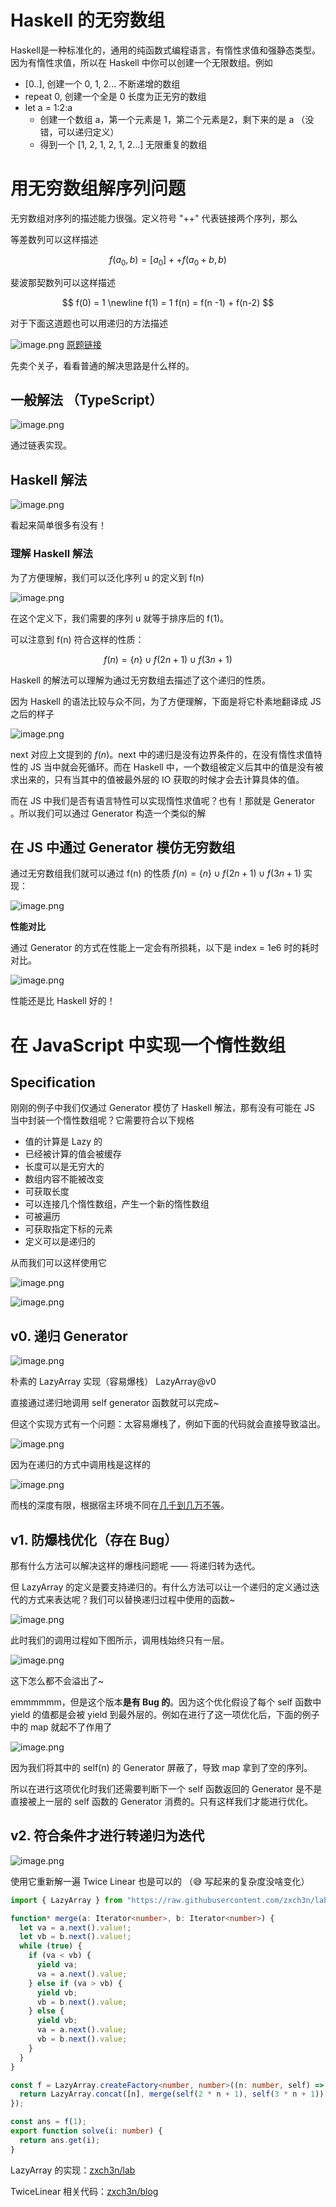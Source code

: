 # Haskell 的无穷数组

Haskell是一种标准化的，通用的纯函数式编程语言，有惰性求值和强静态类型。因为有惰性求值，所以在 Haskell 中你可以创建一个无限数组。例如

- [0..], 创建一个 0, 1, 2... 不断递增的数组
- repeat 0, 创建一个全是 0 长度为正无穷的数组
- let a = 1:2:a
    - 创建一个数组 a，第一个元素是 1，第二个元素是2，剩下来的是 a （没错，可以递归定义）
    - 得到一个 [1, 2, 1, 2, 1, 2...] 无限重复的数组

# 用无穷数组解序列问题

无穷数组对序列的描述能力很强。定义符号 "++" 代表链接两个序列，那么

等差数列可以这样描述

$$
f(a_0, b) = [a_0] ++ f(a_0 + b, b)
$$

斐波那契数列可以这样描述

$$
f(0) = 1 \newline
f(1) = 1
f(n) = f(n -1) + f(n-2)
$$

对于下面这道题也可以用递归的方法描述

![image.png](https://p6-juejin.byteimg.com/tos-cn-i-k3u1fbpfcp/b0e88e1993b64700a83505ccbde3ba19~tplv-k3u1fbpfcp-watermark.image)
[原题链接](http://link.zhihu.com/?target=https%3A//www.codewars.com/kata/5672682212c8ecf83e000050)

先卖个关子，看看普通的解决思路是什么样的。

## 一般解法 （TypeScript）

![image.png](https://p9-juejin.byteimg.com/tos-cn-i-k3u1fbpfcp/9be128220d7549d7b563816d266b7dc0~tplv-k3u1fbpfcp-watermark.image)

通过链表实现。

## Haskell 解法

![image.png](https://p9-juejin.byteimg.com/tos-cn-i-k3u1fbpfcp/886cd1df174443bfb1bd832fec0d813b~tplv-k3u1fbpfcp-watermark.image)

看起来简单很多有没有！

### 理解 Haskell 解法

为了方便理解，我们可以泛化序列 u 的定义到 f(n)


![image.png](https://p9-juejin.byteimg.com/tos-cn-i-k3u1fbpfcp/1be575eb50994016adefba3cb0b773fc~tplv-k3u1fbpfcp-watermark.image)

在这个定义下，我们需要的序列 u 就等于排序后的 f(1)。

可以注意到 f(n) 符合这样的性质：

$$
f(n) = \{n\} \cup f(2n + 1) \cup f(3n+1)
$$

Haskell 的解法可以理解为通过无穷数组去描述了这个递归的性质。

因为 Haskell 的语法比较与众不同，为了方便理解，下面是将它朴素地翻译成 JS 之后的样子

![image.png](https://p9-juejin.byteimg.com/tos-cn-i-k3u1fbpfcp/462acef835664c83b3cb92a86bbe7cde~tplv-k3u1fbpfcp-watermark.image)

next 对应上文提到的 $f(n)$。next 中的递归是没有边界条件的，在没有惰性求值特性的 JS 当中就会死循环。而在 Haskell 中，一个数组被定义后其中的值是没有被求出来的，只有当其中的值被最外层的 IO 获取的时候才会去计算具体的值。

而在 JS 中我们是否有语言特性可以实现惰性求值呢？也有！那就是 Generator 。所以我们可以通过 Generator 构造一个类似的解

## 在 JS 中通过 Generator 模仿无穷数组

通过无穷数组我们就可以通过 f(n) 的性质 $f(n) = \{n\} \cup f(2n + 1) \cup f(3n+1)$ 实现：

![image.png](https://p3-juejin.byteimg.com/tos-cn-i-k3u1fbpfcp/2e5c34a0c96445d09115809448ab4a10~tplv-k3u1fbpfcp-watermark.image)

**性能对比**

通过 Generator 的方式在性能上一定会有所损耗，以下是 index = 1e6 时的耗时对比。


![image.png](https://p6-juejin.byteimg.com/tos-cn-i-k3u1fbpfcp/e56d91154ba84745bf7091e861a88760~tplv-k3u1fbpfcp-watermark.image)

性能还是比 Haskell 好的！

# 在 JavaScript 中实现一个惰性数组

## Specification

刚刚的例子中我们仅通过 Generator 模仿了 Haskell 解法，那有没有可能在 JS 当中封装一个惰性数组呢？它需要符合以下规格

- 值的计算是 Lazy 的
- 已经被计算的值会被缓存
- 长度可以是无穷大的
- 数组内容不能被改变
- 可获取长度
- 可以连接几个惰性数组，产生一个新的惰性数组
- 可被遍历
- 可获取指定下标的元素
- 定义可以是递归的

从而我们可以这样使用它

![image.png](https://p3-juejin.byteimg.com/tos-cn-i-k3u1fbpfcp/8be3b5345e2c41f4b261b1a23e7300a4~tplv-k3u1fbpfcp-watermark.image)


![image.png](https://p1-juejin.byteimg.com/tos-cn-i-k3u1fbpfcp/5f8cc8ec81fa4853888ce4970f7ce5cc~tplv-k3u1fbpfcp-watermark.image)

## v0. 递归 Generator


![image.png](https://p6-juejin.byteimg.com/tos-cn-i-k3u1fbpfcp/996d6cfb49824a179b8fae85d4db2a1e~tplv-k3u1fbpfcp-watermark.image)

朴素的 LazyArray 实现（容易爆栈） LazyArray@v0

直接通过递归地调用 self generator 函数就可以完成~

但这个实现方式有一个问题：太容易爆栈了，例如下面的代码就会直接导致溢出。

![image.png](https://p3-juejin.byteimg.com/tos-cn-i-k3u1fbpfcp/8d7a48bb63d04da5b370c3cc6546dc1f~tplv-k3u1fbpfcp-watermark.image)

因为在递归的方式中调用栈是这样的


![image.png](https://p1-juejin.byteimg.com/tos-cn-i-k3u1fbpfcp/19e4f5d168d44b0c940bba2cd71c9d9c~tplv-k3u1fbpfcp-watermark.image)

而栈的深度有限，根据宿主环境不同在[几千到几万不等](http://link.zhihu.com/?target=https%3A//stackoverflow.com/questions/7826992/browser-javascript-stack-size-limit)。

## v1. 防爆栈优化（存在 Bug）

那有什么方法可以解决这样的爆栈问题呢 —— 将递归转为迭代。

但 LazyArray 的定义是要支持递归的。有什么方法可以让一个递归的定义通过迭代的方式来表达呢？我们可以替换递归过程中使用的函数~

![image.png](https://p3-juejin.byteimg.com/tos-cn-i-k3u1fbpfcp/2a96581939bd456390fafe4d252d1472~tplv-k3u1fbpfcp-watermark.image)

此时我们的调用过程如下图所示，调用栈始终只有一层。

![image.png](https://p6-juejin.byteimg.com/tos-cn-i-k3u1fbpfcp/692b2072798d4ef69cf41314fb9c04ac~tplv-k3u1fbpfcp-watermark.image)

这下怎么都不会溢出了~

emmmmmm，但是这个版本**是有 Bug 的**。因为这个优化假设了每个 self 函数中 yield 的值都是会被 yield 到最外层的。例如在进行了这一项优化后，下面的例子中的 map 就起不了作用了


![image.png](https://p1-juejin.byteimg.com/tos-cn-i-k3u1fbpfcp/5f7aa704d7ae4ef2a74018e238f61e35~tplv-k3u1fbpfcp-watermark.image)

因为我们将其中的 self(n) 的 Generator 屏蔽了，导致 map 拿到了空的序列。

所以在进行这项优化时我们还需要判断下一个 self 函数返回的 Generator 是不是直接被上一层的 self 函数的 Generator 消费的。只有这样我们才能进行优化。

## v2. 符合条件才进行转递归为迭代


![image.png](https://p1-juejin.byteimg.com/tos-cn-i-k3u1fbpfcp/4096a1ea6daf4673bfa90b8bd5495eb4~tplv-k3u1fbpfcp-watermark.image)

使用它重新解一遍 Twice Linear 也是可以的 （😅 写起来的复杂度没啥变化）

```ts
import { LazyArray } from "https://raw.githubusercontent.com/zxch3n/lab/master/lazy-array/lazy-array.ts";

function* merge(a: Iterator<number>, b: Iterator<number>) {
  let va = a.next().value!;
  let vb = b.next().value!;
  while (true) {
    if (va < vb) {
      yield va;
      va = a.next().value;
    } else if (va > vb) {
      yield vb;
      vb = b.next().value;
    } else {
      yield vb;
      va = a.next().value;
      vb = b.next().value;
    }
  }
}

const f = LazyArray.createFactory<number, number>((n: number, self) => {
  return LazyArray.concat([n], merge(self(2 * n + 1), self(3 * n + 1)));
});

const ans = f(1);
export function solve(i: number) {
  return ans.get(i);
}
```

LazyArray 的实现：[zxch3n/lab](https://github.com/zxch3n/lab/tree/master/lazy-array)

TwiceLinear 相关代码：[zxch3n/blog](https://github.com/zxch3n/blog/tree/master/twice_linear)






